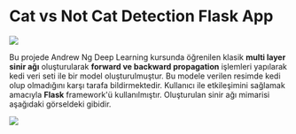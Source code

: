 # Cat vs Not Cat Detection Flask App

![](img/giphy.gif)

Bu projede Andrew Ng Deep Learning kursunda öğrenilen klasik **multi layer sinir ağı** oluşturularak **forward ve backward propagation** işlemleri yapılarak kedi veri seti ile bir model oluşturulmuştur. Bu modele verilen resimde kedi olup olmadığını karşı tarafa bildirmektedir. Kullanıcı ile etkileşimini sağlamak amacıyla **Flask** framework'ü kullanılmıştır. Oluşturulan sinir ağı mimarisi aşağıdaki görseldeki gibidir.

![](https://i.pinimg.com/originals/74/56/15/745615686110e6e6b7dfd01cf60f4b1a.jpg)
